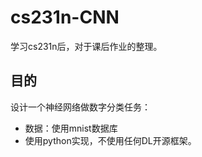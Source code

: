 # cs231n-CNN
学习cs231n后，对于课后作业的整理。
## 目的
设计一个神经网络做数字分类任务：
  * 数据：使用mnist数据库
  * 使用python实现，不使用任何DL开源框架。
 
